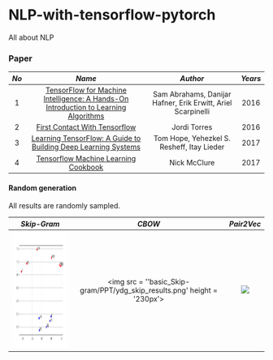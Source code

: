 # NLP-with-tensorflow-pytorch
All about NLP

### Paper
*No* |*Name* | *Author* | *Years*
:---: | :---: | :---: | :---:
1 | [TensorFlow for Machine Intelligence: A Hands-On Introduction to Learning Algorithms](https://www.amazon.com/TensorFlow-Machine-Intelligence-Hands-Introduction/dp/1939902452/ref=sr_1_3?ie=UTF8&qid=1528466174&sr=8-3&keywords=tensorflow+machine+intelligence)| Sam Abrahams, Danijar Hafner, Erik Erwitt, Ariel Scarpinelli | 2016
2 | [First Contact With Tensorflow](https://www.amazon.com/First-Contact-Tensorflow-Jordi-Torres/dp/1326569333/ref=sr_1_1?s=books&ie=UTF8&qid=1528466940&sr=1-1&keywords=First+Contact+with+Tensorflow) | Jordi Torres | 2016
3 | [Learning TensorFlow: A Guide to Building Deep Learning Systems](https://www.amazon.com/Learning-TensorFlow-Guide-Building-Systems/dp/1491978511/ref=sr_1_7?s=books&ie=UTF8&qid=1528466629&sr=1-7&keywords=tensorflow) | Tom Hope, Yehezkel S. Resheff, Itay Lieder | 2017
4 | [Tensorflow Machine Learning Cookbook](https://www.amazon.com/TensorFlow-Machine-Learning-Cookbook-McClure/dp/1786462168/ref=sr_1_1_sspa?s=books&ie=UTF8&qid=1528466795&sr=1-1-spons&keywords=Tensorflow+Machine+Learning+Cookbook&psc=1) | Nick McClure | 2017 

#### Random generation
All results are randomly sampled.

 *Skip-Gram* | *CBOW* | *Pair2Vec*
 :---: | :---: | :---: |
<img src = 'basic_Skip-gram/PPT/ydg_skip_results.png' height = '230px'> | <img src = ''basic_Skip-gram/PPT/ydg_skip_results.png' height = '230px'> | <img src = 'assets/mnist_results/random_generation/GAN_epoch024_test_all_classes.png' height = '230px'>
